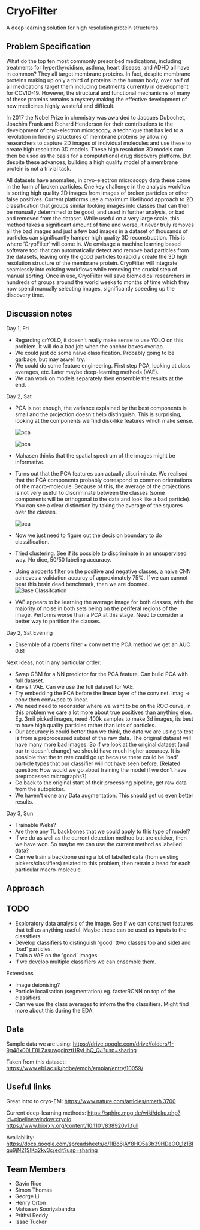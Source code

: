 # CryoFilter

A deep learning solution for high resolution protein structures.

## Problem Specification

What do the top ten most commonly prescribed medications, including treatments for hyperthyroidism, asthma, heart disease, and ADHD all have in common? They all target membrane proteins. In fact, despite membrane proteins making up only a third of proteins in the human body, over half of all medications target them including treatments currently in development for COVID-19. However, the structural and functional mechanisms of many of these proteins remains a mystery making the effective development of new medicines highly wasteful and difficult.

In 2017 the Nobel Prize in chemistry was awarded to Jacques Dubochet, Joachim Frank and Richard Henderson for their contributions to the development of cryo-electron microscopy, a technique that has led to a revolution in finding structures of membrane proteins by allowing researchers to capture 2D images of individual molecules and use these to create high resolution 3D models. These high resolution 3D models can then be used as the basis for a computational drug discovery platform. But despite these advances, building a high quality model of a membrane protein is not a trivial task.

All datasets have anomalies, in cryo-electron microscopy data these come in the form of broken particles. One key challenge in the analysis workflow is sorting high quality 2D images from images of broken particles or other false positives. Current platforms use a maximum likelihood approach to 2D classification that groups similar looking images into classes that can then be manually determined to be good, and used in further analysis, or bad and removed from the dataset. While useful on a very large scale, this method takes a significant amount of time and worse, it never truly removes all the bad images and just a few bad images in a dataset of thousands of particles can significantly hamper high quality 3D reconstruction.
This is where ‘CryoFilter’ will come in. We envisage a machine learning based software tool that can automatically detect and remove bad particles from the datasets, leaving only the good particles to rapidly create the 3D high resolution structure of the membrane protein. CryoFilter will integrate seamlessly into existing workflows while removing the crucial step of manual sorting. Once in use, CryoFilter will save biomedical researchers in hundreds of groups around the world weeks to months of time which they now spend manually selecting images, significantly speeding up the discovery time.

## Discussion notes

Day 1, Fri

- Regarding crYOLO, it doesn't really make sense to use YOLO on this problem. It will do a bad job when the anchor boxes overlap.
- We could just do some naive classification. Probably going to be garbage, but may aswell try.
- We could do some feature engineering. First step PCA, looking at class averages, etc. Later maybe deep-learning methods (VAE).
- We can work on models separately then ensemble the results at the end.

Day 2, Sat

- PCA is not enough, the variance explained by the best components is small and the projection doesn't help distinguish. This is surprising, looking at the components we find disk-like features which make sense.

  ![pca](https://github.com/HealthHackAu2020/CryoFilter/blob/master/figures/pca_proj.png?raw=true)

  ![pca](https://github.com/HealthHackAu2020/CryoFilter/blob/master/figures/pca_plot.png?raw=true)

- Mahasen thinks that the spatial spectrum of the images might be informative.
- Turns out that the PCA features can actually discriminate. We realised that the PCA components probably correspond to common orientations of the macro-molecule. Because of this, the average of the projections is not very useful to discriminate between the classes (some components will be orthogonal to the data and look like a bad particle). You can see a clear distinction by taking the average of the squares over the classes.

  ![pca](https://github.com/HealthHackAu2020/CryoFilter/blob/master/figures/pca_plot_squared.png?raw=true)

- Now we just need to figure out the decision boundary to do classification.
- Tried clustering. See if its possible to discriminate in an unsupervised way. No dice, 50/50 labeling accuracy.

- Using a [roberts filter](http://man.hubwiz.com/docset/Scikit-image.docset/Contents/Resources/Documents/api/skimage.filters.html#skimage.filters.roberts) on the
positive and negative classes, a naive CNN achieves a validation accurcy of approximately 75%. If we can cannot beat this brain dead benchmark, then we are doomed.
![Base Classifcation](https://github.com/HealthHackAu2020/CryoFilter/blob/master/figures/roberts_filter_classifcation.png?raw=true)

- VAE appears to be learning the average image for both classes, with the majority of noise in both sets being on the periferal regions of the image. Performs worse than a PCA at this stage. Need to consider a better way to partition the classes. 

Day 2, Sat Evening
- Ensemble of a roberts filter + conv net the PCA method we get an AUC 0.8!

Next Ideas, not in any particular order:
- Swap GBM for a NN predictor for the PCA feature. Can build PCA with full dataset.
- Revisit VAE. Can we use the full dataset for VAE.
- Try embedding the PCA before the linear layer of the conv net. imag -> conv then conv+pca to linear.
- We need need to reconsider where we want to be on the ROC curve, in this problem we care a lot more about true positives than anything else. Eg. 3mil picked images, need 400k samples to make 3d images, its best to have high quality particles rather than lots of particles.
- Our accuracy is could better than we think, the data we are using to test is from a preprocessed subset of the raw data. The original dataset will have many more bad images. So if we look at the original dataset (and our tn doesn't change) we should have much higher accuracy. It is possible that the tn rate could go up because there could be 'bad' particle types that our classifier will not have seen before. (Related question: How would we go about training the model if we don't have preprocessed micrographs?)
- Go back to the original start of their processing pipeline, get raw data from the autopicker.
- We haven't done any Data augmentation. This should get us even better results.


Day 3, Sun
- Trainable Weka?
- Are there any TL backbones that we could apply to this type of model?
- If we do as well as the current detection method but are quicker, then we have won. So maybe we can use the current method as labelled data?
- Can we train a backbone using a lot of labelled data (from existing pickers/classifiers) related to this problem, then retrain a head for each particular macro-molecule.

## Approach

## TODO

- Exploratory data analysis of the image. See if we can construct features that tell us anything useful. Maybe these can be used as inputs to the classifiers.
- Develop classifiers to distinguish 'good' (two classes top and side) and 'bad' particles.
- Train a VAE on the 'good` images.
- If we develop multiple classifiers we can ensemble them.

Extensions

- Image deionising?
- Particle localisation (segmentation) eg. fasterRCNN on top of the classifiers.
- Can we use the class averages to inform the the classifiers. Might find more about this during the EDA.

## Data

Sample data we are using:
https://drive.google.com/drive/folders/1-9g48x00LE8LZasuwgcjnztHRyHhQ_QJ?usp=sharing

Taken from this dataset:
https://www.ebi.ac.uk/pdbe/emdb/empiar/entry/10059/

## Useful links

Great intro to cryo-EM:
https://www.nature.com/articles/nmeth.3700

Current deep-learning methods:
https://sphire.mpg.de/wiki/doku.php?id=pipeline:window:cryolo
https://www.biorxiv.org/content/10.1101/838920v1.full

Availability:
https://docs.google.com/spreadsheets/d/1IBo6jAY8HO5a3b39HDeOO_1z1Blqu9jN21SIKq2kv3c/edit?usp=sharing

## Team Members

- Gavin Rice
- Simon Thomas
- George Li
- Henry Orton
- Mahasen Sooriyabandra
- Prithvi Reddy
- Issac Tucker
